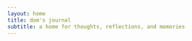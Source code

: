 ```yaml
---
layout: home
title: dom's journal
subtitle: a home for thoughts, reflections, and memories
---
```


